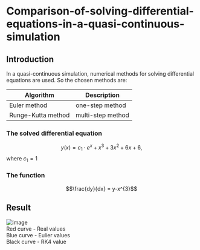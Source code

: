 # Comparison-of-solving-differential-equations-in-a-quasi-continuous-simulation
## Introduction

In a quasi-continuous simulation, numerical methods for solving differential equations are used. So the chosen methods are:

Algorithm  | Description
------------- | -------------
Euler method | one-step method
Runge-Kutta method  | multi-step method
### The solved differential equation

$$y(x) = c_1 \cdot e^{x} + x^{3} + 3x^{2} + 6x + 6,$$ where $c_{1}=1$

### The function 

$$\frac{dy}{dx} = y-x^{3}$$



## Result
![image](https://user-images.githubusercontent.com/45511879/220762145-102f81c4-2b24-44b3-a4cf-af37cd416b96.png)
</br>
Red curve - Real values </br>
Blue curve - Eulier values </br>
Black curve - RK4 value </br>

